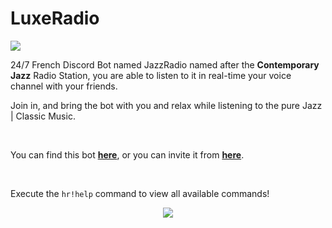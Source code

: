 # LuxeRadio

<img src="https://www.dropbox.com/s/4w09wtvot6mbnlo/JazzRadio-ReadMe.gif?dl=1">

<br>

24/7 French Discord Bot named JazzRadio named after the **Contemporary Jazz** Radio Station, you are able to listen to it in real-time your voice channel with your friends.

Join in, and bring the bot with you and relax while listening to the pure Jazz | Classic Music.

<br>

You can find this bot <a href="https://top.gg/bot/955048681025978438"><b>here</b></a>, or you can invite it from <a href="https://top.gg/bot/955048681025978438/invite"><b>here</b></a>.

<br>

Execute the `hr!help` command to view all available commands!

<p align="center">
<img src="https://www.dropbox.com/s/2ymnq5glom1cltm/Screenshot%202022-03-23%20010334.png?dl=1"/>
</p>
